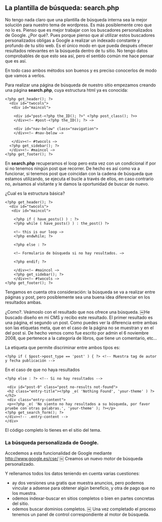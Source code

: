 ## La plantilla de búsqueda: search.php ##

No tengo nada claro que una plantilla de búsqueda interna sea la mejor solución para nuestro tema de wordpress. Es más posiblemente creo que no lo es. Pienso que es mejor trabajar con los buscadores personalizados de Google. ¿Por qué?. Pues porque pienso que al utilizar estos buscadores personalizados obligas a Google a realizar un indexado constante y profundo de tu sitio web. Es el único modo en que pueda después ofrecer resultados relevantes en la búsqueda dentro de tu sitio.
No tengo datos comprobables de que esto sea así, pero el sentido común me hace pensar que es así.

En todo caso ambos métodos son buenos y es preciso conocerlos de modo que vamos a verlos.

Para realizar una página de búsqueda de nuestro sitio empezamos creando una página **search.php**, cuya estructura html ya es conocida:

```
<?php get_header(); ?>
  <div id="twocols"> 
   <div id="maincol">
 
    <div id="post-<?php the_ID(); ?>" <?php post_class(); ?>>
    </div><!– #post-<?php the_ID(); ?> –>   
    
    <div id="nav-below" class="navigation">
    </div><!– #nav-below –>     
    
   </div><!– #twocols –>  
  <?php get_sidebar(); ?>
  </div><!– #maincol –>
<?php get_footer(); ?>
```

En **search.php** recuperamos el loop pero esta vez con un condicional if por si no tenemos ningún post que recorrer. De hecho es así como va a funcionar, si tenemos post que coincidan con la cadena de búsqueda que estamos utilizando, se ejecuta el bucle a través de ellos, en caso contrario no, avisamos al visitante y le damos la oportunidad de buscar de nuevo.

¿Cual es la estructura básica?

```
<?php get_header(); ?>
  <div id="twocols"> 
   <div id="maincol">
  
	<?php if ( have_posts() ) : ?>     
	<?php while ( have_posts() ) : the_post() ?>
 
	<!– this is our loop –>
	<?php endwhile; ?> 
 
	<?php else : ?>
	 
	<!– Formulario de búsqueda si no hay resultados. –>
	 
	<?php endif; ?>   
	 
	</div><!– #maincol –>  
	<?php get_sidebar(); ?>
	</div><!– #twocols –>
<?php get_footer(); ?>
```

Tengamos en cuenta otra consideración: la búsqueda se va a realizar entre páginas y post, pero posiblemente sea una buena idea diferenciar en los resultados ambas.

¿Como?. Veámoslo con el resultado que nos ofrece una búsqueda.
￼He buscado diseño en mi CMS y recibo este resultado. El primer resultado es una página, el segundo un post. Como puedes ver la diferencia entre ambas son las etiquetas meta, que en el caso de la página no se muestran y en el del post si. De hecho vemos como fue escrito por admin el 6 noviembre 2008, que pertenece a la categoría de libros, que tiene un comentario, etc...

La etiqueta que permite discriminar entre ambos tipos es:

`<?php if ( $post->post_type == 'post' ) { ?> <!-- Muestra tag de autor y fecha publicación -->`

En el caso de que no haya resultados

```
<?php else : ?> <!-- Si no hay resultados -->
 
 <div id="post-0" class="post no-results not-found"> 
 <h2 class="entry-title"><?php _e( 'Nothing Found', 'your-theme' ) ?></h2>
 <div class="entry-content">
 <p><?php _e( 'No siento no hay resultados a su búsqueda, por favor pruebe con otras palabras.', 'your-theme' ); ?></p>		
<?php get_search_form(); ?>                                             
</div><!-- .entry-content -->
</div>
```

El código completo lo tienes en el sitio del tema.

### La búsqueda personalizada de Google. ###

Accedemos a esta funcionalidad de Google mediante http://www.google.es/cse/
￼
Creamos un nuevo motor de búsqueda personalizado.

Y rellenamos todos los datos teniendo en cuenta varias cuestiones:
  * ay dos versiones una gratis que muestra anuncios, pero podemos vincular a adsense para obtener algún  beneficio, y otra de pago que no los muestra.
  * odemos indexar-buscar en sitios completos o bien en partes concretas del sitio.
  * odemos buscar dominios completos.
￼
Una vez completado el proceso tenemos un panel de control correspondiente al motor de búsqueda.